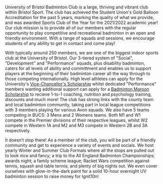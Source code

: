University of Bristol Badminton Club is a large, thriving and vibrant club within Bristol Sport. The club has achieved the Student Union's Gold Balloon Accreditation for the past 5 years, marking the quality of what we provide, and was awarded Sports Club of the Year for the 2021/2022 academic year! Our club mission is to provide all of our members with the regular opportunity to play competitive and recreational badminton in an open and friendly environment. With a range of squads and sessions, we encourage students of any ability to get in contact and come play!

With typically around 250 members, we are one of the biggest indoor sports club at the University of Bristol. Our 3-tiered system of "Social", "Development" and "Performance" squads, plus disability badminton, caters for all levels of ability and committment and enables us to support players at the beginning of their badminton career all the way through to those competing internationally. High level athletes can apply for the University's [Vice-Chancellor's Scholarship](http://www.bristol.ac.uk/students/support/finances/scholarships/vc-scholarship/terms/) whilst dedicated "Performance" members wanting additional support can apply for a [Badminton Maroon Scholarship](http://www.bristol.ac.uk/sport/performance/squad/maroon-athletes/) to recieve 1-to-1 coaching, nutrition and psychology training, discounts and much more! The club has strong links with the county team and local badminton community, taking part in local league competitions with 3 members playing for various Avon squads. We also have 5 teams competing in BUCS: 3 Mens and 2 Womens teams. Both M1 and W1 compete in the Premier divisions of their respective leagues, whilst W2 compete in Western 1A and M2 and M3 compete in Western 2B and 3A respectively.

It doesn’t stop there! As a member of the club, you will be part of a friendly community and get to experience a variety of events and socials. We host yearly Winter and Summer Club Formals where all the stops are pulled out to look nice and fancy; a trip to the All England Badminton Championships; awards night; a family scheme league; Racket Wars competition against tennis, squash and table tennis; and plenty of big nights out. We even cover ourselves with glow-in-the-dark paint for a solid 10-hour overnight UV badminton session to raise money for Ignit10n!  
